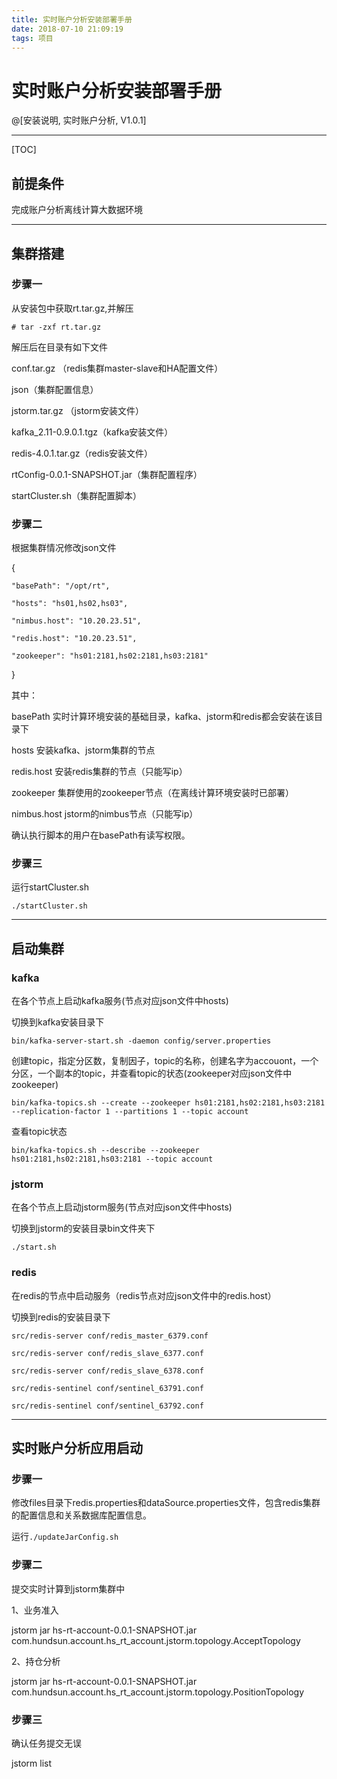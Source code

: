 ```yaml
---
title: 实时账户分析安装部署手册
date: 2018-07-10 21:09:19
tags: 项目
---
```

# 实时账户分析安装部署手册
@[安装说明, 实时账户分析, V1.0.1] 
------
[TOC]
## 前提条件
完成账户分析离线计算大数据环境

------
## 集群搭建
### 步骤一
从安装包中获取rt.tar.gz,并解压
`# tar -zxf rt.tar.gz`
解压后在目录有如下文件

conf.tar.gz  （redis集群master-slave和HA配置文件）  
json（集群配置信息）  
jstorm.tar.gz （jstorm安装文件）  
kafka_2.11-0.9.0.1.tgz（kafka安装文件）  
redis-4.0.1.tar.gz（redis安装文件）  
rtConfig-0.0.1-SNAPSHOT.jar（集群配置程序）  
startCluster.sh（集群配置脚本）

### 步骤二
根据集群情况修改json文件   
{   
    "basePath": "/opt/rt",   
    "hosts": "hs01,hs02,hs03",   
    "nimbus.host": "10.20.23.51",   
    "redis.host": "10.20.23.51",   
    "zookeeper": "hs01:2181,hs02:2181,hs03:2181"   
}   
其中：
basePath	实时计算环境安装的基础目录，kafka、jstorm和redis都会安装在该目录下  
hosts	安装kafka、jstorm集群的节点   
redis.host	安装redis集群的节点（只能写ip）  
zookeeper	集群使用的zookeeper节点（在离线计算环境安装时已部署）  
nimbus.host	jstorm的nimbus节点（只能写ip）

确认执行脚本的用户在basePath有读写权限。
### 步骤三
运行startCluster.sh  

`./startCluster.sh`

------
## 启动集群
### kafka
在各个节点上启动kafka服务(节点对应json文件中hosts)   
切换到kafka安装目录下   
`bin/kafka-server-start.sh -daemon config/server.properties`   
创建topic，指定分区数，复制因子，topic的名称，创建名字为accouont，一个分区，一个副本的topic，并查看topic的状态(zookeeper对应json文件中zookeeper)   
`bin/kafka-topics.sh --create --zookeeper hs01:2181,hs02:2181,hs03:2181 --replication-factor 1 --partitions 1 --topic account`

查看topic状态
`bin/kafka-topics.sh --describe --zookeeper hs01:2181,hs02:2181,hs03:2181 --topic account`

### jstorm
在各个节点上启动jstorm服务(节点对应json文件中hosts)    
切换到jstorm的安装目录bin文件夹下   
`./start.sh`

### redis
在redis的节点中启动服务（redis节点对应json文件中的redis.host）   
切换到redis的安装目录下   
`src/redis-server conf/redis_master_6379.conf`   
`src/redis-server conf/redis_slave_6377.conf`   
`src/redis-server conf/redis_slave_6378.conf`   
`src/redis-sentinel conf/sentinel_63791.conf`   
`src/redis-sentinel conf/sentinel_63792.conf`

------
## 实时账户分析应用启动
### 步骤一
修改files目录下redis.properties和dataSource.properties文件，包含redis集群的配置信息和关系数据库配置信息。

运行`./updateJarConfig.sh`

### 步骤二
提交实时计算到jstorm集群中   

1、业务准入   
jstorm jar hs-rt-account-0.0.1-SNAPSHOT.jar com.hundsun.account.hs_rt_account.jstorm.topology.AcceptTopology

2、持仓分析   
jstorm jar hs-rt-account-0.0.1-SNAPSHOT.jar com.hundsun.account.hs_rt_account.jstorm.topology.PositionTopology

### 步骤三
确认任务提交无误
jstorm list

